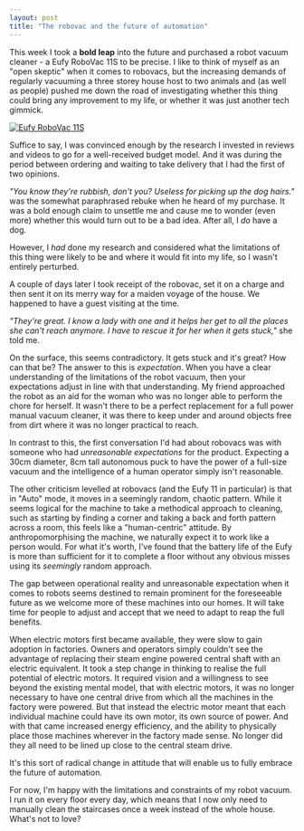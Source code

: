 ```yaml
---
layout: post
title: "The robovac and the future of automation"
---
```


This week I took a **bold leap** into the future and purchased a robot vacuum cleaner - a Eufy RoboVac 11S to be precise. I like to think of myself as an "open skeptic" when it comes to robovacs, but the increasing demands of regularly vacuuming a three storey house host to two animals and (as well as people) pushed me down the road of investigating whether this thing could bring any improvement to my life, or whether it was just another tech gimmick.

[![Eufy RoboVac 11S](https://az761005.vo.msecnd.net/uploads/2018/07/eufy-300x307.jpg)](https://az761005.vo.msecnd.net/uploads/2018/07/eufy_1.jpg)

Suffice to say, I was convinced enough by the research I invested in reviews and videos to go for a well-received budget model. And it was during the period between ordering and waiting to take delivery that I had the first of two opinions.

_"You know they're rubbish, don't you? Useless for picking up the dog hairs."_ was the somewhat paraphrased rebuke when he heard of my purchase. It was a bold enough claim to unsettle me and cause me to wonder (even more) whether this would turn out to be a bad idea. After all, I _do_ have a dog.

However, I _had_ done my research and considered what the limitations of this thing were likely to be and where it would fit into my life, so I wasn't entirely perturbed.

A couple of days later I took receipt of the robovac, set it on a charge and then sent it on its merry way for a maiden voyage of the house. We happened to have a guest visiting at the time.

_"They're great. I know a lady with one and it helps her get to all the places she can't reach anymore. I have to rescue it for her when it gets stuck,"_ she told me.

On the surface, this seems contradictory. It gets stuck and it's great? How can that be? The answer to this is _expectation_. When you have a clear understanding of the limitations of the robot vacuum, then your expectations adjust in line with that understanding. My friend approached the robot as an aid for the woman who was no longer able to perform the chore for herself. It wasn't there to be a perfect replacement for a full power manual vacuum cleaner, it was there to keep under and around objects free from dirt where it was no longer practical to reach.

In contrast to this, the first conversation I'd had about robovacs was with someone who had _unreasonable expectations_ for the product. Expecting a 30cm diameter, 8cm tall autonomous puck to have the power of a full-size vacuum and the intelligence of a human operator simply isn't reasonable.

The other criticism levelled at robovacs (and the Eufy 11 in particular) is that in "Auto" mode, it moves in a seemingly random, chaotic pattern. While it seems logical for the machine to take a methodical approach to cleaning, such as starting by finding a corner and taking a back and forth pattern across a room, this feels like a "human-centric" attitude. By anthropomorphising the machine, we naturally expect it to work like a person would. For what it's worth, I've found that the battery life of the Eufy is more than sufficient for it to complete a floor without any obvious misses using its _seemingly_ random approach.

The gap between operational reality and unreasonable expectation when it comes to robots seems destined to remain prominent for the foreseeable future as we welcome more of these machines into our homes. It will take time for people to adjust and accept that we need to adapt to reap the full benefits.

When electric motors first became available, they were slow to gain adoption in factories. Owners and operators simply couldn't see the advantage of replacing their steam engine powered central shaft with an electric equivalent. It took a step change in thinking to realise the full potential of electric motors. It required vision and a willingness to see beyond the existing mental model, that with electric motors, it was no longer necessary to have one central drive from which all the machines in the factory were powered. But that instead the electric motor meant that each individual machine could have its own motor, its own source of power. And with that came increased energy efficiency, and the ability to physically place those machines wherever in the factory made sense. No longer did they all need to be lined up close to the central steam drive.

It's this sort of radical change in attitude that will enable us to fully embrace the future of automation.

For now, I'm happy with the limitations and constraints of my robot vacuum. I run it on every floor every day, which means that I now only need to manually clean the staircases once a week instead of the whole house. What's not to love?